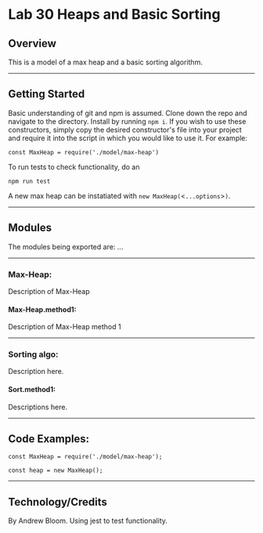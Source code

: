 # Lab 30 Heaps and Basic Sorting

## Overview

This is a model of a max heap and a basic sorting algorithm.
***
## Getting Started

Basic understanding of git and npm is assumed. Clone down the repo and navigate to the directory. Install by running `npm i`. If you wish to use these constructors, simply copy the desired constructor's file into your project and require it into the script in which you would like to use it. For example:

```const MaxHeap = require('./model/max-heap')```

To run tests to check functionality, do an

```npm run test```

A new max heap can be instatiated with `new MaxHeap(`<`...options`>`)`. 
***
## Modules

The modules being exported are: ... 
***
### Max-Heap:

Description of Max-Heap

#### Max-Heap.method1:

Description of Max-Heap method 1

***
### Sorting algo:

Description here.


#### Sort.method1:

Descriptions here.

***
## Code Examples:

```
const MaxHeap = require('./model/max-heap');

const heap = new MaxHeap();

```
***
## Technology/Credits

By Andrew Bloom. Using jest to test functionality.